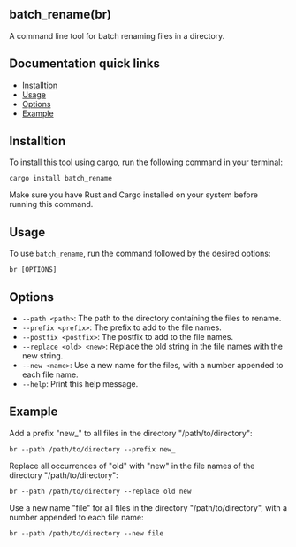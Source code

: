 batch_rename(br)
----------------

A command line tool for batch renaming files in a directory.

## Documentation quick links

* [Installtion](#installtion)
* [Usage](#usage)
* [Options](#options)
* [Example](#example)

## Installtion

To install this tool using cargo, run the following command in your terminal:

```shell
cargo install batch_rename
```

Make sure you have Rust and Cargo installed on your system before running this command.

## Usage

To use `batch_rename`, run the command followed by the desired options:

```shell
br [OPTIONS]
```

## Options

- `--path <path>`: The path to the directory containing the files to rename.
- `--prefix <prefix>`: The prefix to add to the file names.
- `--postfix <postfix>`: The postfix to add to the file names.
- `--replace <old> <new>`: Replace the old string in the file names with the new string.
- `--new <name>`: Use a new name for the files, with a number appended to each file name.
- `--help`: Print this help message.

## Example

Add a prefix "new_" to all files in the directory "/path/to/directory":

```
br --path /path/to/directory --prefix new_
```

Replace all occurrences of "old" with "new" in the file names of the directory "/path/to/directory":

```
br --path /path/to/directory --replace old new
```

Use a new name "file" for all files in the directory "/path/to/directory", with a number appended to each file name:

```
br --path /path/to/directory --new file
